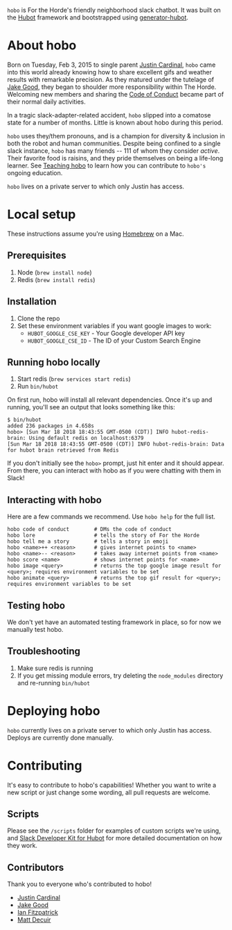 `hobo` is For the Horde's friendly neighborhood slack chatbot. It was built on the [Hubot](http://hubot.github.com) framework and bootstrapped using [generator-hubot](https://github.com/github/generator-hubot).

# About hobo
Born on Tuesday, Feb 3, 2015 to single parent [Justin Cardinal](https://github.com/jcardinal), `hobo` came into this world already knowing how to share excellent gifs and weather results with remarkable precision. As they matured under the tutelage of [Jake Good](https://github.com/whoisjake), they began to shoulder more responsibility within The Horde. Welcoming new members and sharing the [Code of Conduct](code_of_conduct_readable.md) became part of their normal daily activities.

In a tragic slack-adapter-related accident, `hobo` slipped into a comatose state for a number of months. Little is known about hobo during this period.

`hobo` uses they/them pronouns, and is a champion for diversity & inclusion in both the robot and human communities. Despite being confined to a single slack instance, `hobo` has many friends -- 111 of whom they consider _active_. Their favorite food is raisins, and they pride themselves on being a life-long learner. See [Teaching hobo](#contributing) to learn how you can contribute to `hobo's` ongoing education.

`hobo` lives on a private server to which only Justin has access.

# Local setup
These instructions assume you're using [Homebrew](https://brew.sh/) on a Mac.

## Prerequisites

1. Node (`brew install node`)
2. Redis (`brew install redis`)

## Installation

1. Clone the repo
2. Set these environment variables if you want google images to work:
    * `HUBOT_GOOGLE_CSE_KEY` - Your Google developer API key
    * `HUBOT_GOOGLE_CSE_ID` - The ID of your Custom Search Engine

## Running hobo locally

1. Start redis (`brew services start redis`)
2. Run `bin/hubot`

On first run, hobo will install all relevant dependencies. Once it's up and running, you'll see an output that looks something like this:

```
$ bin/hubot
added 236 packages in 4.658s
hobo> [Sun Mar 18 2018 18:43:55 GMT-0500 (CDT)] INFO hubot-redis-brain: Using default redis on localhost:6379
[Sun Mar 18 2018 18:43:55 GMT-0500 (CDT)] INFO hubot-redis-brain: Data for hubot brain retrieved from Redis
```
If you don't initially see the `hobo>` prompt, just hit enter and it should appear. From there, you can interact with hobo as if you were chatting with them in Slack!

## Interacting with hobo
Here are a few commands we recommend. Use `hobo help` for the full list.

```
hobo code of conduct        # DMs the code of conduct
hobo lore                   # tells the story of For the Horde
hobo tell me a story        # tells a story in emoji
hobo <name>++ <reason>      # gives internet points to <name>
hobo <name>-- <reason>      # takes away internet points from <name>
hobo score <name>           # shows internet points for <name>
hobo image <query>          # returns the top google image result for <query>; requires environment variables to be set
hobo animate <query>        # returns the top gif result for <query>; requires environment variables to be set
```

## Testing hobo
We don't yet have an automated testing framework in place, so for now we manually test hobo.

## Troubleshooting

1. Make sure redis is running
2. If you get missing module errors, try deleting the `node_modules` directory and re-running `bin/hubot`

# Deploying hobo
`hobo` currently lives on a private server to which only Justin has access. Deploys are currently done manually.

# Contributing
It's easy to contribute to hobo's capabilities! Whether you want to write a new script or just change some wording, all pull requests are welcome.

## Scripts
Please see the `/scripts` folder for examples of custom scripts we're using, and [Slack Developer Kit for Hubot](http://slackapi.github.io/hubot-slack/basic_usage) for more detailed documentation on how they work.

## Contributors
Thank you to everyone who's contributed to hobo!

* [Justin Cardinal](https://github.com/jcardinal)
* [Jake Good](https://github.com/whoisjake)
* [Ian Fitzpatrick](https://github.com/ianfitzpatrick)
* [Matt Decuir](https://github.com/experimatt)
